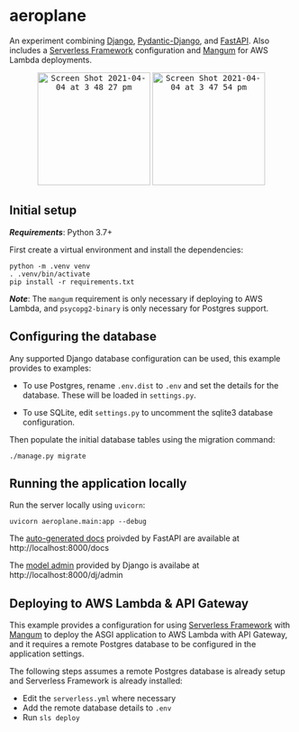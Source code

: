 # aeroplane

An experiment combining [Django](https://www.djangoproject.com/), [Pydantic-Django](https://github.com/jordaneremieff/pydantic-django), and [FastAPI](https://fastapi.tiangolo.com/). Also includes a [Serverless Framework](https://www.serverless.com/) configuration and [Mangum](https://mangum.io) for AWS Lambda deployments.
<p align="center">
<kbd><img width="200" alt="Screen Shot 2021-04-04 at 3 48 27 pm" src="https://user-images.githubusercontent.com/1376648/113499971-c97f6a80-955d-11eb-99b0-a81ea2344ac1.png"></kbd>
<kbd><img width="200" alt="Screen Shot 2021-04-04 at 3 47 54 pm" src="https://user-images.githubusercontent.com/1376648/113499972-cab09780-955d-11eb-9aee-3b4bad6cba08.png"></kbd>
</p>

## Initial setup

***Requirements***: Python 3.7+

First create a virtual environment and install the dependencies:

```shell
python -m .venv venv
. .venv/bin/activate
pip install -r requirements.txt
```

***Note***: The `mangum` requirement is only necessary if deploying to AWS Lambda, and `psycopg2-binary` is only necessary for Postgres support.

## Configuring the database

Any supported Django database configuration can be used, this example provides to examples:

- To use Postgres, rename `.env.dist` to `.env` and set the details for the database. These will be loaded in `settings.py`.

- To use SQLite, edit `settings.py` to uncomment the sqlite3 database configuration.

Then populate the initial database tables using the migration command:

```shell
./manage.py migrate
```

## Running the application locally

Run the server locally using `uvicorn`:

```shell
uvicorn aeroplane.main:app --debug
```

The [auto-generated docs](https://fastapi.tiangolo.com/features/#automatic-docs) proivded by FastAPI are available at http://localhost:8000/docs

The [model admin](https://docs.djangoproject.com/en/3.1/ref/contrib/admin/) provided by Django is availabe at http://localhost:8000/dj/admin

## Deploying to AWS Lambda & API Gateway

This example provides a configuration for using [Serverless Framework](https://www.serverless.com/framework/docs/providers/aws/guide/installation/) with [Mangum](https://mangum.io) to deploy the ASGI application to AWS Lambda with API Gateway, and it requires a remote Postgres database to be configured in the application settings.

The following steps assumes a remote Postgres database is already setup and Serverless Framework is already installed:

- Edit the `serverless.yml` where necessary
- Add the remote database details to `.env`
- Run `sls deploy`
